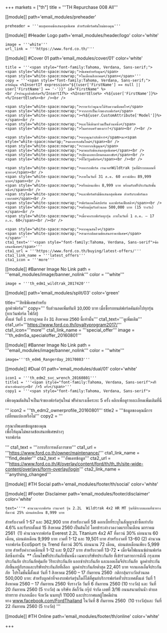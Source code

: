 +++
markets = ["th"]
title = '''TH Repurchase 008 All'''

[[module]]
path='email_modules/preheader'

	preheader = '''พบสุดยอดข้อเสนอสุดพิเศษ สำหรับฟอร์ดคันใหม่ของคุณ'''

[[module]] #Header Logo
path='email_modules/header/logo'
color='white'

	image = '''white'''
	url_link = '''https://www.ford.co.th/'''

[[module]] #Cover 01
path='email_modules/cover/01'
color='white'

	title = '''<span style="font-family:Tahoma, Verdana, Sans-serif;">
	<span style="white-space:nowrap;">พิเศษสำหรับคุณ</span> 
	<span style="white-space:nowrap;">ในเดือนสิงหาคม</span></span>'''
	copy = '''<span style="font-family:Tahoma, Verdana, Sans-serif;">
	สวัสดีคุณ <%InsertIf expression="${(user['FirstName'] == null || user['FirstName'] == '-')}" id="FirstName" %>
	<br />ท่านลูกค้าฟอร์ด<%/InsertIf%> <%InsertElse%> <%${user['FirstName']}%> <%/InsertElse%><br /><br />

	<span style="white-space:nowrap;">เราหวังว่าคุณจะได้รับความพึงพอใจ</span>
	<span style="white-space:nowrap;">จากการเป็นเจ้าของรถฟอร์ด</span> 
	<span style="white-space:nowrap;"><%${user.CustomAttribute['Model']}%> </span><br />
	<span style="white-space:nowrap;">และได้เข้ามาร่วมเป็นส่วนหนึ่ง</span>
	<span style="white-space:nowrap;">ในครอบครัวของเรา!</span><br /><br />

	<span style="white-space:nowrap;">หากคุณกำลังพิจาร</spam>ณา<span style="white-space:nowrap;">มองหารถคันใหม่</span><br />
	<span style="white-space:nowrap;">เราอยากเชิญคุณ</span>
	<span style="white-space:nowrap;">มาพบกับข้อเสนอสุดพิเศษ</span><br />
	<span style="white-space:nowrap;">เพียงลงทะเบียนทดลองขับ</span><br />
	<span style="white-space:nowrap;">ที่โชว์รูมฟอร์ด</span><br /><br />

	<span style="white-space:nowrap;">ออกรถฟอร์ด เรนเจอร์Wildtrak รุ่นที่มีระบบแผนที่นำทาง</span><br />
	<span style="white-space:nowrap;">ภายในวันที่ 31 ส.ค. 60 ดาวน์พียง 89,999 บาท</span><br /> 
	<span style="white-space:nowrap;">หรือผ่อนเพียง 8,999 บาท พร้อมรับฟรีประกันภัยชั้นหนึ่ง</span><br />
	<span style="white-space:nowrap;">และฟอร์ดยังมีข้อเสนอสุดพิเศษ สำหรับรถฟอร์ดเอเวอเรสต์</span><br />
	<span style="white-space:nowrap;">ฟอร์ดเอคโค่สปอร์ต และฟอร์ดเฟียสต้า</span><br />
	<span style="white-space:nowrap;">พร้อมลุ้นรับส่วนลด 500,000 บาท (15 รางวัล)</span><br /> 
	<span style="white-space:nowrap;">เมื่อจองรถฟอร์ดทุกรุ่น ภายในวันที่ 1 ส.ค. – 17 ก.ย. 60</span><br /><br />

	<span style="white-space:nowrap;">หากคุณสนใจ</span>
	<span style="white-space:nowrap;">สามารถติดตามข้อเสนอราคาพิเศษ</span></span>'''
	cta1_text='''<span style="font-family:Tahoma, Verdana, Sans-serif">ข้อเสนอพิเศษ</span>'''
	cta1_url = '''https://www.ford.co.th/buying/latest-offers/'''
	cta1_link_name = '''latest_offers'''
	cta1_icon = '''more'''

[[module]] #Banner Image No Link
path = '''email_modules/image/banner_nolink'''
color = '''white'''

	image = '''th_edm1_wildtrak_2017420'''

[[module]]
path='email_modules/split/03'
color='green'

title='''<span style="font-family:Tahoma, Verdana, Sans-serif">สิทธิพิเศษสำหรับ<br />ลูกค้าฟอร์ด</span>'''
copy='''<span style="font-family:Tahoma, Verdana, Sans-serif;">
<span style="white-space:nowrap;">รับส่วนลดเพิ่มทันที</span> 
<span style="white-space:nowrap;">10,000 บาท</span> 
<span style="white-space:nowrap;">เมื่อซื้อรถยนต์ฟอร์ดคันต่อไปทุกรุ่น</span> 
<span style="white-space:nowrap;">(ยกเว้นฟอร์ด โฟกัส)</span><br /> 
<span style="white-space:nowrap;">ตั้งแต่</span> 
<span style="white-space:nowrap;">วันที่ 1 กรกฏาคม</span> 
<span style="white-space:nowrap;">ถึง 31 สิงหาคม 2560</span>
<span style="white-space:nowrap;">นี้เท่านั้น</span></span>'''
cta1_text='''<span style="font-family:Tahoma, Verdana, Sans-serif">ดูเพิ่มเติม</span>'''
cta1_url='''https://www.ford.co.th/loyaltyprogram2017/'''
cta1_icon='''more'''
cta1_link_name = '''special_offer'''
image = '''th_edm5a_specialoffer_20160801'''

[[module]] #Banner Image No Link
path = '''email_modules/image/banner_nolink'''
color = '''white'''

	image='''th_edm6_Rangerday_20170803'''
	

[[module]] #Dual 01
path='email_modules/dual/01'
color='white'

	icon1 = '''th_edm2_svc_wrench_20160801'''
	title1 = '''<span style="font-family:Tahoma, Verdana, Sans-serif">ฟรีค่าแรงซ่อมบำรุง<br />5 ครั้ง</span>'''
	copy1 = '''<span style="font-family:Tahoma, Verdana, Sans-serif">

<span style="white-space:nowrap;">เพียงคุณตัดสินใจเป็นเจ้าของฟอร์ดรุ่นใหม่</span> 
<span style="white-space:nowrap;">ฟรีค่าแรงเช็คระยะ 5 ครั้ง</span> 
<span style="white-space:nowrap;">คลิกเพื่อดูรายละเอียดเพิ่มเติมที่นี่</span>

</span>'''
	icon2 = '''th_edm2_ownerprofile_20160801'''
	title2 = '''<span style="font-family:Tahoma, Verdana, Sans-serif">ข้อมูลของคุณมีการ<br />เปลี่ยนแปลงหรือไม่</span>'''
	copy2 = '''<span style="font-family:Tahoma, Verdana, Sans-serif">

กรุณาอัพเดทข้อมูลของคุณ <br />
<span style=" white-space:nowrap;">เพื่อให้คุณ</span><span style=" white-space:nowrap;">ไม่พลาด</span><span style=" white-space:nowrap;">ข้อเสนอ</span><span style=" white-space:nowrap;">พิเศษ</span>ต่างๆ <br />
<span style=" white-space:nowrap;">จากฟอร์ด</span>

</span>'''
	cta1_text = '''<span style="font-family:Tahoma, Verdana, Sans-serif">การบริการหลังการขาย</span>'''
	cta1_url = '''https://www.ford.co.th/owner/maintenance/'''
	cta1_link_name = '''find_dealer'''
	cta2_text = '''<span style="font-family:Tahoma, Verdana, Sans-serif">อัพเดทข้อมูล</span>'''
	cta2_url = '''https://www.ford.co.th/#/overlay/content/ford/th/th_th/site-wide-content/overlays/form-overlay/login'''
	cta2_link_name = '''anything_changed'''


[[module]] #TH Social
path='email_modules/footer/th/social'
color='white'

[[module]] #Footer Disclaimer
path='email_modules/footer/disclaimer'
color='white'

	text='''* คำนวณจากฟอร์ด เรนเจอร์ รุ่น 2.2L  Wildtrak 4x2 HR MT รุ่นที่มีระบบแผนที่นำทาง ที่ดาวน์ 25% ผ่อนต่อเดือน 8,999 บาท 
สำหรับงวดที่ 1-57 และ 362,900 บาท สำหรับงวดที่ 58 ดอกเบี้ยที่ระบุในสัญญาเช่าซื้อเท่ากับ 4.6% และรับรถตั้งแต่
15 สิงหาคม 2560 เป็นต้นไป โดยชำระค่างวดงวดแรกในเดือน มกราคม 2561 
(1)  คำนวณจากฟอร์ด Everest 2.2L Titanium 4x2 AT ที่ดาวน์ 30% ผ่อนนาน 60 เดือน, ผ่อนต่อเดือน 9,999 บาท งวดที่ 1-12 
และ 19,501 บาท สำหรับงวดที่ 13-60 (2) คำนวณจากฟอร์ด EcoSport รุ่น Trend ที่ดาวน์ 30% ผ่อนนาน 72 เดือน, 
ผ่อนต่อเดือนเพียง 5,999 บาท สำหรับค่างวดเดือนที่ 1-12 และ 9,027 บาท สำหรับงวดที่ 13-72 • เมื่อจัดไฟแนนซ์ผ่านฟอร์ด 
ลีสซิ่งเท่านั้น 
** เงื่อนไขฟรีประกันภัยชั้นหนึ่ง เฉพาะบริษัทประกันภัย ที่เข้าร่วมรายการดังนี้ กรุงเทพประกันภัย ประกันภัยคุ้มภัย วิริยะประกันภัย
แอกซ่าประกันภัย และแอลเอ็มจีประกันภัย  มูลค่าประกันภัยขึ้นอยู่กับรถและบริษัทประกันภัยที่เลือก  มูลค่าประกันภัยต่ำสุด
22,401 บาท จากแอลเอ็มจีประกันภัย  โปรโมชั่นนี้ตั้งแต่ วันที่ 1 สิงหาคม 2560 – 17 กันยายน 2560 
กติกาลุ้นรางวัลส่วนลด 500,000 บาท: สำหรับลูกค้าที่จองรถฟอร์ดรุ่นใดก็ได้ที่ศูนย์บริการฟอร์ดทั่วประเทศตั้งแต่ 
วันที่ 1 สิงหาคม 2560 – 17 กันยายน 2560 จับรางวัล วันที่ 6 กันยายน 2560 (10 รางวัล) และ วันที่ 20 กันยายน 2560 (5 รางวัล) 
ณ บริษัท ลัคกี้วัน กรุ๊ป จำกัด เลขที่ 3/16 ถนนสนามบินน้ำ ตำบลท่าทราย อำเภอเมือง จังหวัด นนทบุรี 11000 
และประกาศผลผู้โชคดีผ่านทาง www.facebook.com/FordThailand ในวันที่ 8 กันยายน 2560  (10 รางวัล)และ วันที่ 22 กันยายน
2560 (5 รางวัล) '''


[[module]] #TH Online
path='email_modules/footer/th/online'
color='white'


+++